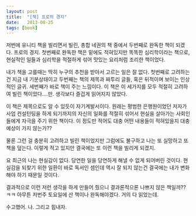 ```yaml
---
layout: post
title:  "[책] 프로의 경지"
date:   2013-08-25
tags: [book]
---
```


저번에 유니티 책을 빌리면서 빌린, 총합 네권의 책 중에서 두번째로 완독한 책이 되겠다. 프로의 경지. 첫번째로 완독한 책은 밑에도 적혀있지만 똑똑한 심리학이라는 책으로, 현실적인 일들과 심리학을 적절하게 섞어 맛있는 요리처럼 조리한 책이었다. 

  내가 책을 고를때는 딱히 누구의 추천을 받아서 고르는 일은 잘 없다. 첫번째로 고려하는 건 지금 내 기분상태이고 두번째는 책의 제목과 짜투리 글들, 혹은 뒤적이며 보이는 인상적인 글귀. 세번째가 바로 책이 주는 느낌이다. 이 책은 이 세가지를 모두 적절히 고려하여 빌린 책이었다....만. 생각보다 즐겁게 읽어지지 않았다. 

  이 책은 제목으로도 알 수 있듯이 자기계발서이다. 원래는 평범한 은행원이었던 저자가 사업 컨설턴팅을 하게 되기까지의 자신의 일화를 적절히 섞어서 현실을 살아가는 사회인들에게 자극을 주기 위한 책이다. 이 정도만 적어도 대충 어떤 내용들이 적혀있을지 대충 예상이 가지 않는가?? 

  물론 그런 걸 충분히 고려하고 빌린 책이었지만 그럼에도 불구하고 나는 또 실망하고 또 책을 덮는다. 이렇게 적고 있지만 결국에는 또 이런 책을 빌리게 되겠지. 

  요 최근의 나는 현실감이 없다. 당연한 일을 당연하게 해낼 수 없게 되어버린 것이다. 현실감을 되찾기 위한 일환이 바로 독서인 셈인데 역시 잘 되지 않는건 결국에는 내가 변화해야 하기 때문일 것이다. 

  결과적으로 이런 저런 생각을 하게 만들어 줬으니 결과론적으론 나쁘지 않은 책일까?? ㅋㅋ 아무튼 저번주 토요일에 산 책이나 완독해야겠다. 거의 다 읽었는데. 

  수고했어. 나. 그리고 힘내자.